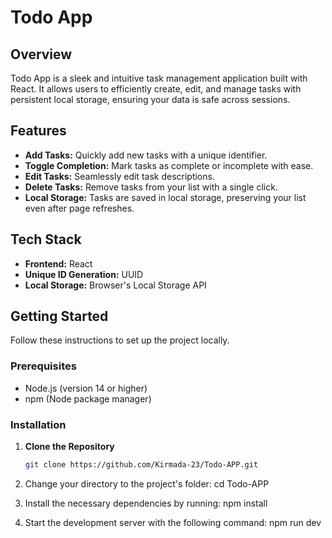 # Todo App

## Overview

Todo App is a sleek and intuitive task management application built with React. It allows users to efficiently create, edit, and manage tasks with persistent local storage, ensuring your data is safe across sessions.

## Features

- **Add Tasks:** Quickly add new tasks with a unique identifier.
- **Toggle Completion:** Mark tasks as complete or incomplete with ease.
- **Edit Tasks:** Seamlessly edit task descriptions.
- **Delete Tasks:** Remove tasks from your list with a single click.
- **Local Storage:** Tasks are saved in local storage, preserving your list even after page refreshes.

## Tech Stack

- **Frontend:** React
- **Unique ID Generation:** UUID
- **Local Storage:** Browser's Local Storage API

## Getting Started

Follow these instructions to set up the project locally.

### Prerequisites

- Node.js (version 14 or higher)
- npm (Node package manager)

### Installation

1. **Clone the Repository**

   ```bash
   git clone https://github.com/Kirmada-23/Todo-APP.git

2. Change your directory to the project's folder:
   cd Todo-APP

3. Install the necessary dependencies by running:
   npm install

4. Start the development server with the following command:
   npm run dev

